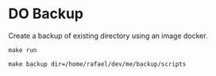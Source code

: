 # DO Backup

Create a backup of existing directory using an image docker.

```console
make run
```

```console
make backup dir=/home/rafael/dev/me/backup/scripts
```
